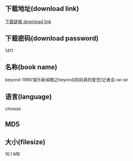 ## 下载地址(download link)
[下载链接 download link](https://voluble-croquembouche-d321dc.netlify.app/?s=beyond-1990%E2%80%98%E5%A8%B1%E4%B9%90%E6%96%B0%E9%97%BB%E7%9C%BC%E4%B9%8Bbeyond%5B%E5%A6%88%E5%A6%88%E7%9C%9F%E7%9A%84%E7%88%B1%E6%82%A8%5D%E8%AE%B0%E8%80%85%E4%BC%9A.rar)

## 下载密码(download password)
1411

## 名称(book name)
beyond-1990‘娱乐新闻眼之beyond[妈妈真的爱您]记者会.rar.rar

## 语言(language)
chinese

## MD5


## 大小(filesize)
16.1 MB

